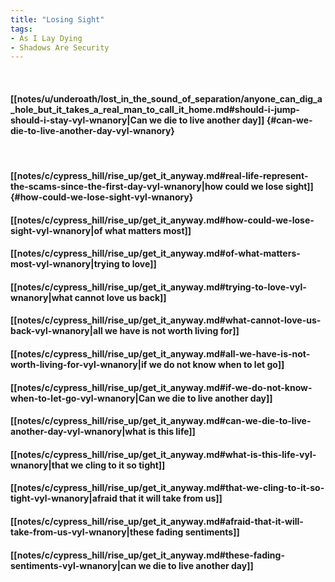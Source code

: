 ```yaml
---
title: "Losing Sight"
tags:
- As I Lay Dying
- Shadows Are Security
---
```

&nbsp;
#### [[notes/u/underoath/lost_in_the_sound_of_separation/anyone_can_dig_a_hole_but_it_takes_a_real_man_to_call_it_home.md#should-i-jump-should-i-stay-vyl-wnanory|Can we die to live another day]] {#can-we-die-to-live-another-day-vyl-wnanory}
&nbsp;
#### [[notes/c/cypress_hill/rise_up/get_it_anyway.md#real-life-represent-the-scams-since-the-first-day-vyl-wnanory|how could we lose sight]] {#how-could-we-lose-sight-vyl-wnanory}
#### [[notes/c/cypress_hill/rise_up/get_it_anyway.md#how-could-we-lose-sight-vyl-wnanory|of what matters most]]
#### [[notes/c/cypress_hill/rise_up/get_it_anyway.md#of-what-matters-most-vyl-wnanory|trying to love]]
#### [[notes/c/cypress_hill/rise_up/get_it_anyway.md#trying-to-love-vyl-wnanory|what cannot love us back]]
#### [[notes/c/cypress_hill/rise_up/get_it_anyway.md#what-cannot-love-us-back-vyl-wnanory|all we have is not worth living for]]
#### [[notes/c/cypress_hill/rise_up/get_it_anyway.md#all-we-have-is-not-worth-living-for-vyl-wnanory|if we do not know when to let go]]
#### [[notes/c/cypress_hill/rise_up/get_it_anyway.md#if-we-do-not-know-when-to-let-go-vyl-wnanory|Can we die to live another day]]
#### [[notes/c/cypress_hill/rise_up/get_it_anyway.md#can-we-die-to-live-another-day-vyl-wnanory|what is this life]]
#### [[notes/c/cypress_hill/rise_up/get_it_anyway.md#what-is-this-life-vyl-wnanory|that we cling to it so tight]]
#### [[notes/c/cypress_hill/rise_up/get_it_anyway.md#that-we-cling-to-it-so-tight-vyl-wnanory|afraid that it will take from us]]
#### [[notes/c/cypress_hill/rise_up/get_it_anyway.md#afraid-that-it-will-take-from-us-vyl-wnanory|these fading sentiments]]
#### [[notes/c/cypress_hill/rise_up/get_it_anyway.md#these-fading-sentiments-vyl-wnanory|can we die to live another day]]
